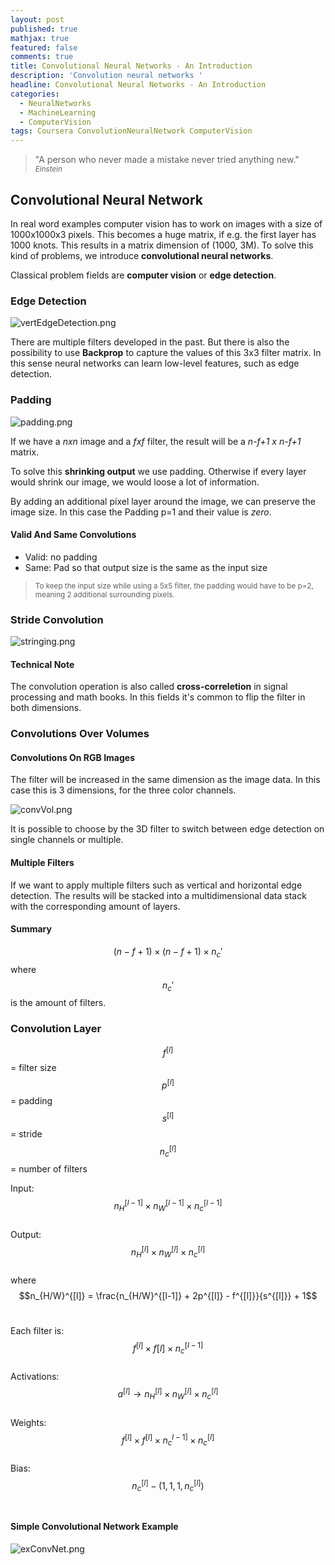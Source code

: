 ```yaml
---
layout: post
published: true
mathjax: true
featured: false
comments: true
title: Convolutional Neural Networks - An Introduction
description: 'Convolution neural networks '
headline: Convolutional Neural Networks - An Introduction
categories:
  - NeuralNetworks
  - MachineLearning
  - ComputerVision
tags: Coursera ConvolutionNeuralNetwork ComputerVision
---
```

>&quot;A person who never made a mistake never tried anything new.&quot;
><small><cite title="Einstein">Einstein</cite></small>

## Convolutional Neural Network
In real word examples computer vision has to work on images with a size of 1000x1000x3 pixels. This becomes a huge matrix, if e.g. the first layer has 1000 knots. This results in a matrix dimension of (1000, 3M). To solve this kind of problems, we introduce **convolutional neural networks**.

Classical problem fields are **computer vision** or **edge detection**.

### Edge Detection
![vertEdgeDetection.png]({{site.baseurl}}/images/posts/ConvolutionalNN/vertEdgeDetection.png)

There are multiple filters developed in the past. But there is also the possibility to use **Backprop** to capture the values of this 3x3 filter matrix.
In this sense neural networks can learn low-level features, such as edge detection.

### Padding
![padding.png]({{site.baseurl}}/images/posts/ConvolutionalNN/padding.png)

If we have a *nxn* image and a *fxf* filter, the result will be a *n-f+1 x n-f+1* matrix.

To solve this **shrinking output** we use padding. Otherwise if every layer would shrink our image, we would loose a lot of information.

By adding an additional pixel layer around the image, we can preserve the image size. In this case the Padding p=1 and their value is *zero*.

#### Valid And Same Convolutions
- Valid: no padding
- Same: Pad so that output size is the same as the input size
><small> To keep the input size while using a 5x5 filter, the padding would have to be p=2, meaning 2 additional surrounding pixels.</small>

### Stride Convolution
![stringing.png]({{site.baseurl}}/images/posts/ConvolutionalNN/stringing.png)

#### Technical Note
The convolution operation is also called **cross-correletion** in signal processing and math books. In this fields it's common to flip the filter in both dimensions.

### Convolutions Over Volumes

#### Convolutions On RGB Images
The filter will be increased in the same dimension as the image data. In this case this is 3 dimensions, for the three color channels.

![convVol.png]({{site.baseurl}}/images/posts/ConvolutionalNN/convVol.png)

It is possible to choose by the 3D filter to switch between edge detection on single channels or multiple.

#### Multiple Filters
If we want to apply multiple filters such as vertical and horizontal edge detection. The results will be stacked into a multidimensional data stack with the corresponding amount of layers.

#### Summary
$$(n-f+1) \times (n-f+1) \times n_c'$$  where $$n_c'$$  is the amount of filters.

### Convolution Layer
$$f^{[l]}$$ = filter size<br>
$$p^{[l]}$$ = padding<br>
$$s^{[l]}$$ = stride<br>
$$n_c^{[l]}$$ = number of filters<br>

Input: $$ n_H^{[l-1]} \times n_W^{[l-1]} \times n_c^{[l-1]}$$<br>
Output: $$n_H^{[l]} \times n_W^{[l]} \times n_c^{[l]}$$ <br>
where<br>
$$n_{H/W}^{[l]} = \frac{n_{H/W}^{[l-1]} + 2p^{[l]} - f^{[l]}}{s^{[l]}} + 1$$ <br>

Each filter is: $$f^{[l]} \times f{[l]} \times  n_c^{[l-1]}$$ <br>
Activations: $$a^{[l]} \to n_H^{[l]} \times n_W^{[l]} \times n_c^{[l]}$$ <br>
Weights: $$f^{[l]} \times f^{[l]} \times n_c^{l-1]} \times n_c^{[l]}$$ <br>
Bias: $$n_c^{[l]} - (1,1,1,n_c^{[l]})$$<br>

#### Simple Convolutional Network Example
![exConvNet.png]({{site.baseurl}}/images/posts/ConvolutionalNN/exConvNet.png)